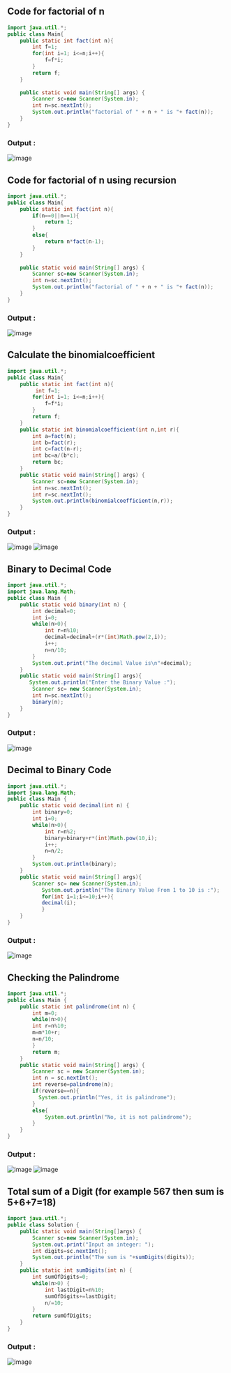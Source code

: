## Code for factorial of n

```java
import java.util.*;
public class Main{
    public static int fact(int n){
        int f=1;
        for(int i=1; i<=n;i++){
            f=f*i;
        }
        return f;
    }
    
    public static void main(String[] args) {
        Scanner sc=new Scanner(System.in);
        int n=sc.nextInt();
        System.out.println("factorial of " + n + " is "+ fact(n));
    }
}
```
### Output :
![image](https://github.com/YasaswiniDesai/Java-/assets/92711164/f2b86a02-da71-4b95-ac70-e671491b725c)

## Code for factorial of n using recursion

```java
import java.util.*;
public class Main{
    public static int fact(int n){
        if(n==0||n==1){
            return 1;
        }
        else{
            return n*fact(n-1);
        }
    }
    
    public static void main(String[] args) {
        Scanner sc=new Scanner(System.in);
        int n=sc.nextInt();
        System.out.println("factorial of " + n + " is "+ fact(n));
    }
}
```
### Output :
![image](https://github.com/YasaswiniDesai/Java-/assets/92711164/cc98a6b5-1bea-4ba4-94b5-f3d822f9c2d1)

## Calculate the binomialcoefficient 

```java
import java.util.*;
public class Main{
    public static int fact(int n){
         int f=1;
        for(int i=1; i<=n;i++){
            f=f*i;
        }
        return f;
    }
    public static int binomialcoefficient(int n,int r){
        int a=fact(n);
        int b=fact(r);
        int c=fact(n-r);
        int bc=a/(b*c);
        return bc;
    }
    public static void main(String[] args) {
        Scanner sc=new Scanner(System.in);
        int n=sc.nextInt();
        int r=sc.nextInt();
        System.out.println(binomialcoefficient(n,r));
    } 
}
```
### Output :
![image](https://github.com/YasaswiniDesai/Java-/assets/92711164/c3d351aa-202c-4c23-88e3-956b24db6ffd)
![image](https://github.com/YasaswiniDesai/Java-/assets/92711164/d93cb88c-5856-49ec-b551-5efcbe2367af)


## Binary to Decimal Code  

```java
import java.util.*;
import java.lang.Math;
public class Main {
    public static void binary(int n) {
        int decimal=0;
        int i=0;
        while(n>0){
            int r=n%10;
            decimal=decimal+(r*(int)Math.pow(2,i));
            i++;
            n=n/10;
        }
        System.out.print("The decimal Value is\n"+decimal);
    }
    public static void main(String[] args){
       System.out.println("Enter the Binary Value :");
        Scanner sc= new Scanner(System.in);
        int n=sc.nextInt();
        binary(n);
    }
}
```
### Output :
![image](https://github.com/YasaswiniDesai/Java-/assets/92711164/518038bf-254f-4e2b-ae3c-5206a4f8c256)

## Decimal to Binary Code 

```java
import java.util.*;
import java.lang.Math;
public class Main {
    public static void decimal(int n) {
        int binary=0;
        int i=0;
        while(n>0){
            int r=n%2;
            binary=binary+r*(int)Math.pow(10,i);
            i++;
            n=n/2;
        }
        System.out.println(binary);
    }
    public static void main(String[] args){
        Scanner sc= new Scanner(System.in);
           System.out.println("The Binary Value From 1 to 10 is :");
           for(int i=1;i<=10;i++){
           decimal(i);
           }
    }
}
```
### Output :
![image](https://github.com/YasaswiniDesai/Java-/assets/92711164/1eaf9f93-6860-4a03-be22-d96ae7489a3f)

## Checking the Palindrome

```java
import java.util.*;
public class Main {
    public static int palindrome(int n) {
        int m=0;
        while(n>0){
        int r=n%10;
        m=m*10+r;
        n=n/10;
        }
        return m;
    }
    public static void main(String[] args) {
        Scanner sc = new Scanner(System.in);
        int n = sc.nextInt();
        int reverse=palindrome(n);
        if(reverse==n){
          System.out.println("Yes, it is palindrome");   
        }
        else{
            System.out.println("No, it is not palindrome"); 
        }
    }
}
```
### Output :
![image](https://github.com/YasaswiniDesai/Java-/assets/92711164/d4ca00a1-b5db-47a6-9a78-d7a9dab7b115)
![image](https://github.com/YasaswiniDesai/Java-/assets/92711164/b680b1aa-7e92-47e5-90b3-9e8adb07931c)


## Total sum of a Digit (for example 567 then sum is 5+6+7=18)
```java
import java.util.*;
public class Solution {
    public static void main(String[]args) {
        Scanner sc=new Scanner(System.in);
        System.out.print("Input an integer: "); 
        int digits=sc.nextInt();
        System.out.println("The sum is "+sumDigits(digits));
    }
    public static int sumDigits(int n) {
        int sumOfDigits=0;
        while(n>0) {
            int lastDigit=n%10;
            sumOfDigits+=lastDigit;
            n/=10;
        }
        return sumOfDigits;
    }
}
```
### Output :
![image](https://github.com/YasaswiniDesai/Java-/assets/92711164/5cf95e2b-637d-4ec8-a0e6-23c53978bac7)

